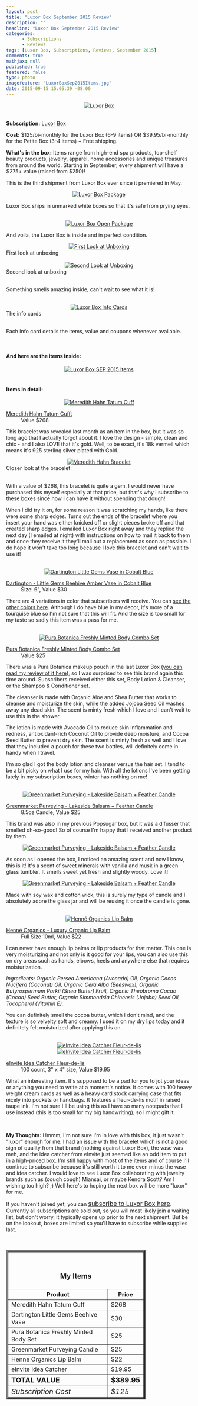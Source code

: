 ```yaml
---
layout: post
title: "Luxor Box September 2015 Review"
description: ""
headline: "Luxor Box September 2015 Review"
categories: 
      - Subscriptions
      - Reviews
tags: [Luxor Box, Subscriptions, Reviews, September 2015]
comments: true
mathjax: null
published: true
featured: false
type: photo
imagefeature: "LuxorBoxSep2015Items.jpg"
date: 2015-09-15 15:05:39 -08:00
---
```


<center><a href="http://www.luxorbox.com/#!become-a-member/cjg9" target="_blank">
<img src="/images/LuxorBoxSep2015Box.jpg" border="0" style="border:none;max-width:100%;" alt="Luxor Box" />
</a></center>
<br>

<p><b>Subscription:</b> <a href="http://www.luxorbox.com/#!become-a-member/cjg9" target="_blank">Luxor Box</a></p>
<p><b>Cost:</b> $125/bi-monthly for the Luxor Box (6-9 items) OR $39.95/bi-monthly for the Petite Box (3-4 items) + Free shipping.</p>
<p><b>What's in the box:</b> Items range from high-end spa products, top-shelf beauty products, jewelry, apparel, home accessories and unique treasures from around the world. Starting in September, every shipment will have a $275+ value (raised from $250)!</p>

<p>This is the third shipment from Luxor Box ever since it premiered in May.</p>

<center><a href="http://www.luxorbox.com/#!become-a-member/cjg" target="_blank">
<img src="/images/LuxorBoxSep2015Package.jpg" border="0" style="border:none;max-width:100%;" alt="Luxor Box Package" />
</a></center>
<p>Luxor Box ships in unmarked white boxes so that it's safe from prying eyes.</p>
<br>

<center><a href="http://www.luxorbox.com/#!become-a-member/cjg" target="_blank">
<img src="/images/LuxorBoxSep2015OpenPackage.jpg" border="0" style="border:none;max-width:100%;" alt="Luxor Box Open Package" />
</a></center>
<p>And voila, the Luxor Box is inside and in perfect condition.</p>

<center><a href="http://www.luxorbox.com/#!become-a-member/cjg" target="_blank">
<img src="/images/LuxorBoxSep2015OpenBox.jpg" border="0" style="border:none;max-width:100%;" alt="First Look at Unboxing" />
</a></center>
<figcaption>First look at unboxing</figcaption>
<br>

<center><a href="http://www.luxorbox.com/#!become-a-member/cjg" target="_blank">
<img src="/images/LuxorBoxSep2015OpenBox2.jpg" border="0" style="border:none;max-width:100%;" alt="Second Look at Unboxing" />
</a></center>
<figcaption>Second look at unboxing</figcaption>
<br>

<p>Something smells amazing inside, can't wait to see what it is!</p>
<br>

<center><a href="http://www.luxorbox.com/#!become-a-member/cjg" target="_blank">
<img src="/images/LuxorBoxSep2015InfoCards.jpg" border="0" style="border:none;max-width:100%;" alt="Luxor Box Info Cards" />
</a></center>
<figcaption>The info cards</figcaption>
<br>

<p>Each info card details the items, value and coupons whenever available.</p>

<br>

<H4>And here are the items inside:</H4>
<center><a href="http://www.luxorbox.com/#!become-a-member/cjg" target="_blank">
<img src="/images/LuxorBoxSep2015Items.jpg" border="0" style="border:none;max-width:100%;" alt="Luxor Box SEP 2015 Items" />
</a></center>
<br>

<H4>Items in detail:</H4>

<center><a href="http://www.meredithhahn.com/product/tatum-cuff" target="_blank">
<img src="/images/LuxorBoxSep2015Bracelet.jpg" border="0" style="border:none;max-width:100%;" alt="Meredith Hahn Tatum Cuff" />
</a></center>

<DL>
<DT><a href="http://www.meredithhahn.com/product/tatum-cuff" target="_blank">Meredith Hahn Tatum Cufft</a></DT>
<DD>Value $268</DD>
</DL>

<p>This bracelet was revealed last month as an item in the box, but it was so long ago that I actually forgot about it. I love the design - simple, clean and chic - and I also LOVE that it's gold. Well, to be exact, it's 18k vermeil which means it's 925 sterling silver plated with Gold.</p>

<center><a href="http://www.luxorbox.com/#!become-a-member/cjg" target="_blank">
<img src="/images/LuxorBoxSep2015Bracelet2.jpg" border="0" style="border:none;max-width:100%;" alt="Meredith Hahn Bracelet" />
</a></center>
<figcaption>Closer look at the bracelet</figcaption>
<br>

<p>With a value of $268, this bracelet is quite a gem. I would never have purchased this myself especially at that price, but that's why I subscribe to these boxes since now I can have it without spending that dough!</p>

<p>When I did try it on, for some reason it was scratching my hands, like there were some sharp edges. Turns out the ends of the bracelet where you insert your hand was either knicked off or slight pieces broke off and that created sharp edges. I emailed Luxor Box right away and they replied the next day (I emailed at night) with instructions on how to mail it back to them and once they receive it they'll mail out a replacement as soon as possible. I do hope it won't take too long because I love this bracelet and can't wait to use it!</p>

<br>

<center><a href="http://www.dartington.co.uk/little-gems-beehive-amber-vase.html" target="_blank">
<img src="/images/LuxorBoxSep2015Vase.jpg" border="0" style="border:none;max-width:100%;" alt="Dartington Little Gems Vase in Cobalt Blue" />
</a></center>

<DL>
<DT><a href="http://www.dartington.co.uk/little-gems-beehive-amber-vase.html" target="_blank">Dartington - Little Gems Beehive Amber Vase in Cobalt Blue</a></DT>
<DD>Size: 6", Value $30</DD>
</DL>

<p>There are 4 variations in color that subscribers will receive. You can <a href="http://www1.bloomingdales.com/shop/product/dartington-gems-vases?ID=1144150&CategoryID=3865#fn=spp%3D2%26ppp%3D180%26sp%3DNull%26rid%3DNull%26cm_kws%3Ddartington%20%26pn%3D1" target="blank">see the other colors here</a>.
Although I do have blue in my decor, it's more of a tourquise blue so I'm not sure that this will fit. And the size is too small for my taste so sadly this item was a pass for me.</p>

<br>

<center><a href="http://www.puraproducts.com/product/freshly-minted-body-combo-set/" target="_blank">
<img src="/images/LuxorBoxSep2015Body.jpg" border="0" style="border:none;max-width:100%;" alt="Pura Botanica Freshly Minted Body Combo Set" />
</a></center>

<DL>
<DT><a href="http://www.puraproducts.com/product/freshly-minted-body-combo-set/" target="_blank">Pura Botanica Freshly Minted Body Combo Set</a></DT>
<DD>Value $25</DD>
</DL>

<p>There was a Pura Botanica makeup pouch in the last Luxor Box (<a href="http://whatsupmailbox.com/subscriptions/reviews/Luxor-Box-Subscription-July-2015-Review/" target="_blank">you can read my review of it here</a>), so I was surprised to see this brand again this time around. Subscribers received either this set, Body Lotion & Cleanser, or the Shampoo & Conditioner set.</p>

<p>The cleanser is made with Organic Aloe and Shea Butter that works to cleanse and moisturize the skin, while the added Jojoba Seed Oil washes away any dead skin. The scent is minty fresh which I love and I can't wait to use this in the shower.</p>

<p>The lotion is made with Avocado Oil to reduce skin inflammation and redness, antioxidant-rich Coconut Oil to provide deep moisture, and Cocoa Seed Butter to prevent dry skin. The scent is minty fresh as well and I love that they included a pouch for these two bottles, will definitely come in handy when I travel.</p>

<p>I'm so glad I got the body lotion and cleanser versus the hair set. I tend to be a bit picky on what I use for my hair. With all the lotions I've been getting lately in my subscription boxes, winter has nothing on me!</p>

<br>

<center><a href="http://greenmarketpurveying.com/products/copy-of-blue-moss-balsam-feather-8-5oz-candle" target="_blank">
<img src="/images/LuxorBoxSep2015Candle.jpg" border="0" style="border:none;max-width:100%;" alt="Greenmarket Purveying - Lakeside Balsam + Feather Candle" />
</a></center>

<DL>
<DT><a href="http://greenmarketpurveying.com/products/copy-of-blue-moss-balsam-feather-8-5oz-candle" target="_blank">Greenmarket Purveying - Lakeside Balsam + Feather Candle</a></DT>
<DD>8.5oz Candle, Value $25</DD>
</DL>

<p>This brand was also in my previous Popsugar box, but it was a difusser that smelled oh-so-good! So of course I'm happy that I received another product by them.</p>

<center><a href="http://greenmarketpurveying.com/products/copy-of-blue-moss-balsam-feather-8-5oz-candle" target="_blank">
<img src="/images/LuxorBoxSep2015Candle2.jpg" border="0" style="border:none;max-width:100%;" alt="Greenmarket Purveying - Lakeside Balsam + Feather Candle" />
</a></center>

<p>As soon as I opened the box, I noticed an amazing scent and now I know, this is it! It's a scent of sweet minerals with vanilla and musk in a green glass tumbler. It smells sweet yet fresh and slightly woody. Love it!</p>

<center><a href="http://greenmarketpurveying.com/products/copy-of-blue-moss-balsam-feather-8-5oz-candle" target="_blank">
<img src="/images/LuxorBoxSep2015Candle3.jpg" border="0" style="border:none;max-width:100%;" alt="Greenmarket Purveying - Lakeside Balsam + Feather Candle" />
</a></center>

<p>Made with soy wax and cotton wick, this is surely my type of candle and I absolutely adore the glass jar and will be reusing it once the candle is gone.</p>

<br>

<center><a href="https://henneorganics.com/lip-balm" target="_blank">
<img src="/images/LuxorBoxSep2015Lip.jpg" border="0" style="border:none;max-width:100%;" alt="Henné Organics Lip Balm" />
</a></center>
<DL>
<DT><a href="https://henneorganics.com/lip-balm" target="_blank">Henné Organics - Luxury Organic Lip Balm</a></DT>
<DD>Full Size 10ml, Value $22</DD>
</DL>

<p>I can never have enough lip balms or lip products for that matter. This one is very moisturizing and not only is it good for your lips, you can also use this on dry areas such as hands, elbows, heels and anywhere else that requires moisturization.</p>

<p><i>Ingredients: Organic Persea Americana (Avocado) Oil, Organic Cocos Nucifera (Coconut) Oil, Organic Cera Alba (Beeswax), Organic Butyrospermum Parkii (Shea Butter) Fruit, Organic Theobroma Cacao (Cocoa) Seed Butter, Organic Simmondsia Chinensis (Jojoba) Seed Oil, Tocopherol (Vitamin E).</i></p>

<p>You can definitely smell the cocoa butter, which I don't mind, and the texture is so velvelty soft and creamy. I used it on my dry lips today and it definitely felt moisturized after applying this on.</p>

<br>

<center><a href="http://www.einvite.com/product/detail/NPS-KVO-ZENS.html" target="_blank">
<img src="/images/LuxorBoxSep2015Pad.jpg" border="0" style="border:none;max-width:100%;" alt="eInvite Idea Catcher Fleur-de-lis" />
</a></center>

<center><a href="http://www.einvite.com/product/detail/NPS-KVO-ZENS.html" target="_blank">
<img src="/images/LuxorBoxSep2015Pad2.jpg" border="0" style="border:none;max-width:100%;" alt="eInvite Idea Catcher Fleur-de-lis" />
</a></center>

<DL>
<DT><a href="http://www.einvite.com/product/detail/NPS-KVO-ZENS.html" target="_blank">eInvite Idea Catcher Fleur-de-lis</a></DT>
<DD>100 count, 3" x 4" size, Value $19.95</DD>
</DL>

<p>What an interesting item. It's supposed to be a pad for you to jot your ideas or anything you need to write at a moment's notice. It comes with 100 heavy weight cream cards as well as a heavy card stock carrying case that fits nicely into pockets or handbags. It features a fleur-de-lis motif in raised taupe ink. I'm not sure I'll be using this as I have so many notepads that I use instead (this is too small for my big handwriting), so I might gift it.</p>

<br>

<p><i class="icon-exclamation-sign"></i><b> My Thoughts:</b> Hmmm, I'm not sure I'm in love with this box, it just wasn't "luxor" enough for me. I had an issue with the bracelet which is not a good sign of quality from that brand (nothing against Luxor Box), the vase was meh, and the idea catcher from eInvite just seemed like an odd item to put in a high-priced box. I'm still happy with most of the items and of course I'll continue to subscribe because it's still worth it to me even minus the vase and idea catcher. I would love to see Luxor Box collaborating with jewelry brands such as (cough cough) Miansai, or maybe Kendra Scott? Am I wishing too high? ;) Well here's to hoping the next box will be more "luxor" for me.</p>

<p>If you haven't joined yet, you can <a href="http://www.luxorbox.com/#!become-a-member/cjg9" target="_blank"><big>subscribe to Luxor Box here</big></a>. Currently all subscriptions are sold out, so you will most likely join a waiting list, but don't worry, it typically opens up prior to the next shipment. But be on the lookout, boxes are limited so you'll have to subscribe while supplies last.</p>
<br>

<TABLE  BORDER="5" style="width:75%">
   <TR>
      <TH COLSPAN="2">
         <H3><BR><center>My Items</center></H3>
      </TH>
   </TR>
      <TH>Product</TH>
      <TH>Price</TH>
  <TR>
      <TD>Meredith Hahn Tatum Cuff</TD>
      <TD>$268</TD>
   </TR>
  <TR>
      <TD>Dartington Little Gems Beehive Vase</TD>
      <TD>$30</TD>
   </TR>
   <TR>
      <TD>Pura Botanica Freshly Minted Body Set</TD>
      <TD>$25</TD>
   </TR>
    <TR>
      <TD>Greenmarket Purveying Candle</TD>
      <TD>$25</TD>
   </TR>
    <TR>
      <TD>Henné Organics Lip Balm</TD>
      <TD>$22</TD>
   </TR>
    <TR>
      <TD>eInvite Idea Catcher</TD>
      <TD>$19.95</TD>
   </TR>
   <TR>
      <TD><b><big>TOTAL VALUE</big></b></TD>
      <TD><b><big>$389.95</big></b></TD>
   </TR>
   <TR>
      <TD><i><big>Subscription Cost</big></i></TD>
      <TD><i><big>$125</big></i></TD>
   </TR>
</TABLE>

